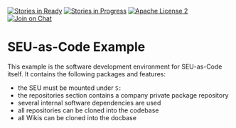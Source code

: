 [![Stories in Ready](https://badge.waffle.io/seu-as-code/seu-as-code.examples.png?label=ready&title=Ready)](https://waffle.io/seu-as-code/seu-as-code.examples)
[![Stories in Progress](https://badge.waffle.io/seu-as-code/seu-as-code.examples.png?label=in%20progress&title=In%20Progress)](https://waffle.io/seu-as-code/seu-as-code.examples)
[![Apache License 2](http://img.shields.io/badge/license-ASF2-blue.svg)](https://github.com/seu-as-code/seu-as-code.examples/blob/master/LICENSE)
[![Join on Chat](https://badges.gitter.im/Join%20Chat.svg)](https://gitter.im/seu-as-code/seu-as-code?utm_source=badge&utm_medium=badge&utm_campaign=pr-badge&utm_content=badge)

# SEU-as-Code Example

This example is the software development environment for SEU-as-Code itself. It contains the following packages and features:
- the SEU must be mounted under `S:`
- the repositories section contains a company private package repository
- several internal software dependencies are used
- all repositories can be cloned into the codebase
- all Wikis can be cloned into the docbase
